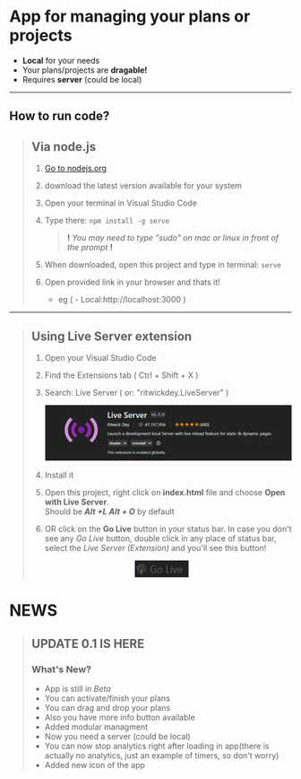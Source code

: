 # **App for managing your plans or projects**

- **Local** for your needs
- Your plans/projects are **dragable!**
- Requires **server** (could be local)

---

## **How to run code?**

> ## Via node.js
>
> 1. [Go to nodejs.org](https://nodejs.org/en/download)
>
> 2. download the latest version available for your system
>
> 3. Open your terminal in Visual Studio Code
>
> 4. Type there: `npm install -g serve`
>    > **!** _You may need to type "sudo" on mac or linux in front of the prompt_ **!**
> 5. When downloaded, open this project and type in terminal: `serve`
> 6. Open provided link in your browser and thats it!
>    - eg ( - Local:http://localhost:3000 )

---

> ## Using Live Server extension
>
> 1. Open your Visual Studio Code
>
> 2. Find the Extensions tab ( Ctrl + Shift + X )
>
> 3. Search: Live Server ( or: "ritwickdey.LiveServer" )
>
>    ![You should see this](assets/photos/readme/LiveServer.png)
>
> 4. Install it
>
> 5. Open this project, right click on **index.html** file and choose **Open with Live Server**.  
>    Should be **_Alt +L Alt + O_** by default
>
> 6. OR click on the **Go Live** button in your status bar. In case you don't see any _Go Live_ button, double click in any place of status bar, select the _Live Server (Extension)_ and you'll see this button!
>
> <p style="text-align:center;">
>   <img src="assets/photos/readme/icon.png" alt="That's the button! Click it in your Visual Studio Code">

</p>

# **NEWS**

> ## **UPDATE 0.1 IS HERE**
>
> ### **What's New?**
>
> - App is still in _Beta_
> - You can activate/finish your plans
> - You can drag and drop your plans
> - Also you have more info button available
> - Added modular managment
> - Now you need a server (could be local)
> - You can now stop analytics right after loading in app(there is actually no analytics, just an example of timers, so don't worry)
> - Added new icon of the app
